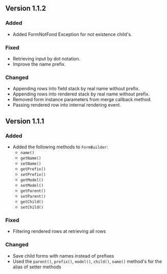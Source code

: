 Version 1.1.2
----------------- 

### Added
 
* Added FormNotFond Exception for not existence child's.

### Fixed
 
* Retrieving input by dot notation.
* Improve the name prefix.

 
### Changed

* Appending rows into field stack by real name without prefix.
* Appending rows into rendered stack by real name without prefix.
* Removed form instance parameters from merge callback method.
* Passing rendered row into internal rendering event.

 
Version 1.1.1
----------------- 

### Added
 
* Added the following methods to `FormBuilder`:
  * `name()`
  * `getName()`
  * `setName()`  
  * `getPrefix()`
  * `setPrefix()` 
  * `getModel()`
  * `setModel()` 
  * `getParent()`
  * `setParent()`
  * `getChild()`
  * `setChild()` 

### Fixed
 
* Filtering rendered rows at retrieving all rows

 
### Changed

* Save child forms with names instead of prefixes
* Used the `parent()`, `prefix()`, `model()`, `child()`, `name()` method's for the alias of setter methods

 